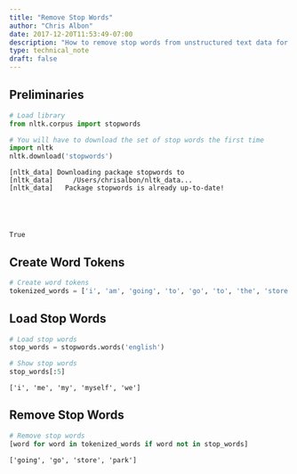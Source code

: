 ```yaml
---
title: "Remove Stop Words"
author: "Chris Albon"
date: 2017-12-20T11:53:49-07:00
description: "How to remove stop words from unstructured text data for machine learning in Python."
type: technical_note
draft: false
---
```

## Preliminaries


```python
# Load library
from nltk.corpus import stopwords

# You will have to download the set of stop words the first time
import nltk
nltk.download('stopwords')
```

    [nltk_data] Downloading package stopwords to
    [nltk_data]     /Users/chrisalbon/nltk_data...
    [nltk_data]   Package stopwords is already up-to-date!
    




    True



## Create Word Tokens


```python
# Create word tokens
tokenized_words = ['i', 'am', 'going', 'to', 'go', 'to', 'the', 'store', 'and', 'park']
```

## Load Stop Words


```python
# Load stop words
stop_words = stopwords.words('english')

# Show stop words
stop_words[:5]
```




    ['i', 'me', 'my', 'myself', 'we']



## Remove Stop Words


```python
# Remove stop words
[word for word in tokenized_words if word not in stop_words]
```




    ['going', 'go', 'store', 'park']


